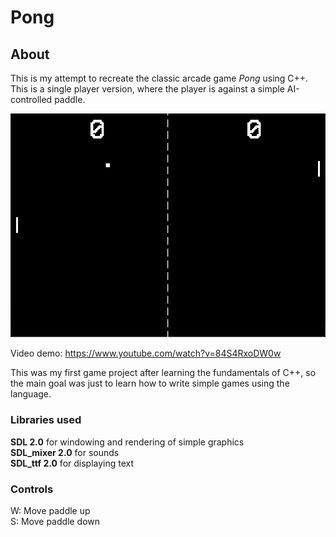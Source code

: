 # Pong

## About
This is my attempt to recreate the classic arcade game *Pong* using C++. This is a single player version, where the player is against a simple AI-controlled paddle.

![Screenshot](https://github.com/3sphere/Pong/blob/master/screenshot.png)

Video demo: https://www.youtube.com/watch?v=84S4RxoDW0w  

This was my first game project after learning the fundamentals of C++, so the main goal was just to learn how to write simple games using the language.  

### Libraries used
**SDL 2.0** for windowing and rendering of simple graphics  
**SDL_mixer 2.0** for sounds  
**SDL_ttf 2.0** for displaying text  

### Controls

W: Move paddle up  
S: Move paddle down  
